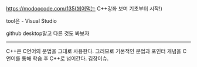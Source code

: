 https://modoocode.com/135(씹어먹는 C++강좌 보며 기초부터 시작!)

tool은 - Visual Studio

github desktop말고 다른 것도 봐보자

------------------------------
C++은 C언어의 문법을 그대로 사용한다.
그러므로 기본적인 문법과 포인터 개념을 C언어를 통해 학습 후 C++로 넘어간다.
김장이슈.